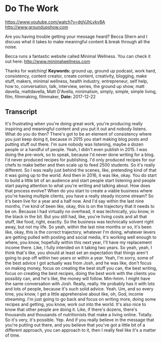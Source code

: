 # Do The Work
https://www.youtube.com/watch?v=dgVJhLykv8A
http://www.groundupshow.com

Are you having trouble getting your message heard? Becca Shern and I discuss what it takes to make meaningful content & break through all the noise.

Becca runs a fantastic website called Minimal Wellness. You can check it out here:  http://www.minimalwellness.com

Thanks for watching!
**Keywords:** ground up, ground up podcast, work hard, consistency, content creator, create content, creativity, blogging, make stuff, makers, minimal wellness, health industry, entrepreneur, self help, how to, conversation, talk, interview, series, the ground up show, matt davella, mattdavella, Matt D'Avella, minimalism, simply, simple, simple living, film, filmmaking, filmmaker, 
**Date:** 2017-12-22

## Transcript
 It's frustrating when you're doing great work, you're producing really inspiring and meaningful content and you put it out and nobody listens. What do you do then? There's got to be an element of consistency where you just keep doing it, because in 2015 you start making blog posts and putting stuff out there. I'm sure nobody was listening, maybe a dozen people or a handful of people. Yeah, I didn't even publish in 2015. I was doing the pre-work, so to speak, because I'd never done writing for a blog. I'd never produced recipes for publishing. I'd only produced recipes for our chefs to make better and then scale up to feed 2500 students. So it's really different. So I was really just behind the scenes, like, pretending kind of that it was going up to the world. And then in 2016, it was like, okay. You do start to build a little bit of an audience and start people start listening and people start paying attention to what you're writing and talking about. How does that process evolve? When do you start to create a viable business where you're having multiple clients, you have a really steady income stream? So it's been live for a year and a half now. And I'd say within the last nine months, I've kind of been like, okay, this is on the trajectory that it needs to be on. Because I had virtually no overhead, it was technically, you know, in the black in the bit. But you still had, like, you're living costs and all that stuff, like food, right, exactly. So the business was technically solvent right away, but not my life. So yeah, within the last nine months or so, it's been like, okay, this is the correct trajectory, whatever I'm doing, whatever levers are getting pulled with posting and social media, it's working well enough to where, you know, hopefully within this next year, I'll have my replacement income there. Like, I fully intended on it taking two years. So yeah, yeah, I think that's like, you should at least set an expectation that things aren't going to pop off within two years or within a year. Yeah, I'm sorry, some of the best advice I got actually was from Josh, and he was like, don't focus on making money, focus on creating the best stuff you can, the best writing, focus on creating the best recipes, doing the best work with the clients you possibly can, and he's like, the money will follow. Mm-hmm. I might have the same conversation with Josh. Really, really. He probably has it with lots and lots of people, because it's such solid advice. Yeah. Um, and so every time, you know, I get a little apprehensive about like, oh, God, income streaming. I'm just going to go back and focus on writing more, doing some recipes and getting, you know, work out into the world. It's also nice to know that other people are doing it. Like, if there's dozens, there's thousands and thousands of nutritionists that make a living online. Totally. So it's very, it's possible. Yep. And if you really believe in the message that you're putting out there, and you believe that you've got a little bit of a different approach, you can approach to it, then I really feel like it's a matter of time.
